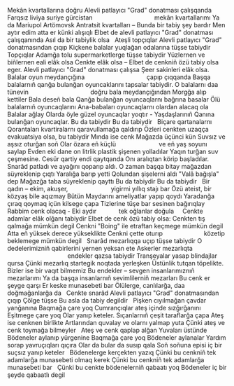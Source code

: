 Mekân kvartallarına doğru
Alevli patlayıcı "Grad" donatması çalışqanda
Farqsız liviya suriye gürcistan
                                   mekân kvartallarımı
Ya da Mariupol Artömovsk Antratsit kvartalları –
Bunda bir tabiy şey bardır
Men aytır edim atta er künki alışıqlı
Elbet de alevli patlayıcı "Grad" donatması çalışqanında
Asıl da bir tabiylik olsa
 
Ateşli topçıqlar
Alevli patlayıcı "Grad" donatmasından çıqıp
Kiçkene balalar yuqlağan
odalarına tüşse tabiydir
Topçıqlar
Adamğa tolu supermarketlerge tüşse tabiydir
Yüzlernen ve biñlernen
eali elâk olsa
Cenkte elâk olsa –
Elbet de cenkniñ özü tabiy olsa eger.
Alevli patlayıcı "Grad" donatması çalışsa
Şeer sakinleri elâk olsa.
 
Balalar oyun meydançığına
                                   çapıp çıqqanda
Başqa balalarnıñ qanğa bulanğan
oyuncaklarını tapsalar tabiydir.
O balalarnı daa tünevin
                                   doğru bala meydançığından
Morgğa alıp kettiler
Bala deseñ bala
Qanğa bulanğan oyuncaqlarnı bağrına basalar
Ölü balalarnıñ oyuncaqlarını
Ana-babaları oyuncaqlarnı olardan alacaq ola
Balalar ağlay
Olarda öyle güzel oyuncaqlar yoqtır -
Yaşdaşlarınıñ
Qanına bulanğan oyuncaqlar.
Bu da tabiydir
Bu da tabiydir
 
Biçare qartanalarnı
Qorantaları kvartiralarnı qaravullamağa qaldırıp
Özleri cenkten uzaqça evakuatsiya olsa, bu tabiydir
Mında ise cenk
Mağazda üçünci kün
Suvsız ve aşsız oturğan soñ
Olar özara eñ küçlü
                        ve eñ yaş soyunı saylap
Evden eki dane on litrlik
plastik şişenen yolladılar
Yaqın turğan suv çeşmesine.
Cesür qartiy endi qaytqanda
Onı aralıqtan körip başladılar.
Snarâd patladı ve ayağını qoparıp aldı.
O zaman başqa bitay mağazdan süyreklenip çıqtı
Yaralığa barıp yetti
Qolundan şişelerni aldı
"Valâ bağışla" dep
Mağazğa taba süyreklenip qayttı
Bu da tabiydir
Bu da tabiydir
 
Bir qadın – ekim, akuşer,
                        yigirmi yıllıq stajı bar
Özü ateist, bir közyaş bile aqızmay
Bütün Maydannı ameliyatlar yapıp qoydı
Yaradanğa çıraq qoymaq içün kilsege çapa
Tizlerine tüşe bar sesinen bağırıqlay
Rabbim cenk olacaq -
Eki aydır
            tek oğlanlar doğula
 
 
Cenkte adamlar elâk olğanı tabiydir
Elbet de cenk özü tabiy olsa:
Cenkten tış qalmağa mümkün degil
Cenkni "Boing" ile etraftan keçmege mümkün degil
Atta eñ yüksek derece yükseklikte
Cenkni çette oturıp
                       közetip beklemege mümkün degil
 
Snarâd mezarlıqqa uçıp tüşse tabiydir
O dedelerimizniñ qabirlerini yernen yeksan ete
Askerler mezarlıqta
                                   endekler qazsa tabiydir
Tranşeyalar yasap blindajlar qursa
Çünki mezarlıq startegik noqtada yerleşken
Üstünlik tutqan töpelikte.
Bizler ise bir vaqıt bilmemiz
Bu endekler – sevgen insanlarımıznıñ mezarlarımı
Ya da başqa insanlarnıñ sevimlilerniñ mezarları
Bu cenk er şeyge qarşı
Er keske munasebeti bar
Ölülerge, canlılarğa, daa doğmağanlarğa da
 
Cenkte snarâd
Alevli patlayıcı "Grad" donatmasından çıqıp
Çölge tüşse
Bu asla da tabiy degildir
 
Pişken cıyılmağan çavdar yanğanına
Baqmağa çare yoq
Cumrançıqlar ateş içinde sızğırğanını
Eşitmege çare yoq
Olar yanıp keteler.
Sıçanlarnıñ çeşit taraflarğa çapa
Ateş ise cenknen birlikte
Artlarından quvalay ve olarnı yalmap yuta
Çünki ateş ve cenk toymağa bilmeyler
 
Ateş ve cenk qaplap alğan
Yuvaları üstünde
Bödeneler aylanıp yürgenine
Baqmağa çare yoq
Bödeneler aylanalar
Yardım sorap yavruçıqları qıçıra
Olar da bular da susıp qala
Soñ soñuna episi iç bir suçsız yanıp keteler
 
Bödenelerge kerçekten yazıq
Çünki bu cenkniñ tek adamlarğa munasebeti olmaq kerek
Çünki bu cenkniñ tek adamlarğa munasebeti bar
 
Çünki bu cenkte bödenelerniñ qabaatı yoq
Bödeneler iç bir şeyde qabaatlı degil
